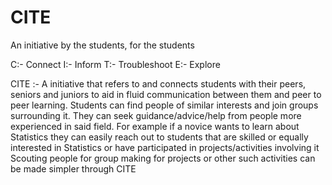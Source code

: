 # CITE
An initiative by the students, for the students

C:- Connect 
I:- Inform 
T:- Troubleshoot 
E:- Explore

CITE :- A initiative that refers to and connects students with their peers, seniors and juniors to aid in fluid communication between them and peer to peer learning.
Students can find people of similar interests and join groups surrounding it. They can seek guidance/advice/help from people more experienced in said field. For example if a novice wants to learn about Statistics they can easily reach out to students that are skilled or equally interested in Statistics or have participated in projects/activities involving it
Scouting people for group making for projects or other such activities can be made simpler through CITE

